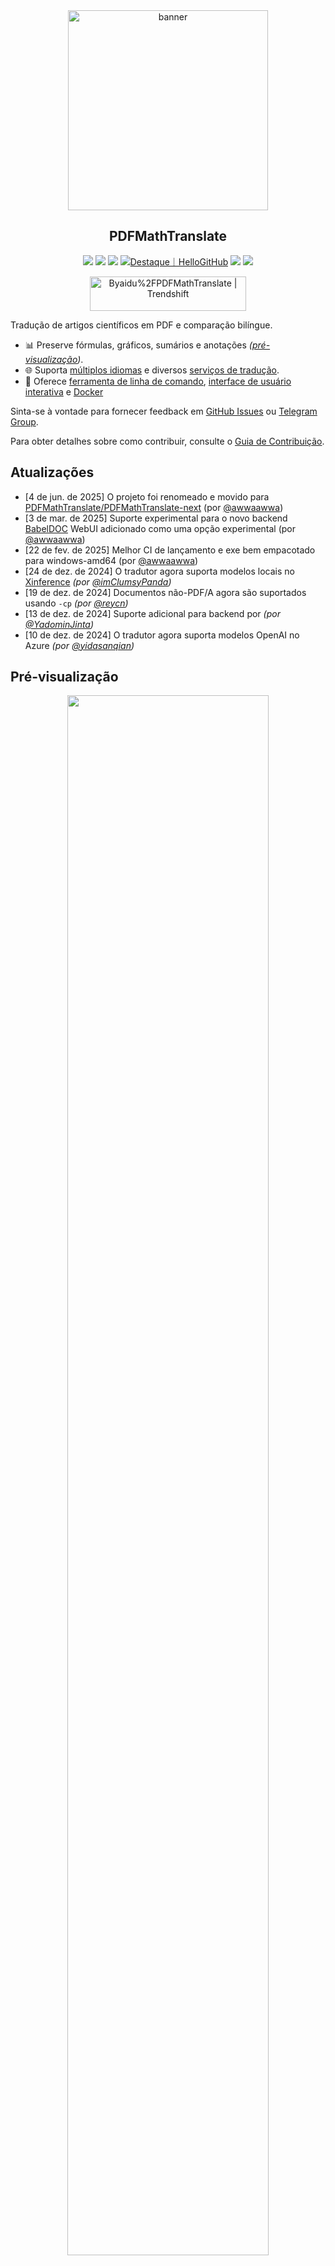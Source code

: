 <div align="center">

<img src="./docs/images/banner.png" width="320px"  alt="banner"/>

<h2 id="título">PDFMathTranslate</h2>

<p>
  <!-- PyPI -->
  <a href="https://pypi.org/project/pdf2zh-next/">
    <img src="https://img.shields.io/pypi/v/pdf2zh-next"></a>
  <a href="https://pepy.tech/projects/pdf2zh-next">
    <img src="https://static.pepy.tech/badge/pdf2zh-next"></a>
  <a href="https://hub.docker.com/repository/docker/awwaawwa/pdfmathtranslate-next/tags">
    <img src="https://img.shields.io/docker/pulls/awwaawwa/pdfmathtranslate-next"></a>
  <a href="https://hellogithub.com/repository/8ec2cfd3ef744762bf531232fa32bc47" target="_blank"><img src="https://api.hellogithub.com/v1/widgets/recommend.svg?rid=8ec2cfd3ef744762bf531232fa32bc47&claim_uid=JQ0yfeBNjaTuqDU&theme=small" alt="Destaque｜HelloGitHub" /></a>
  <!-- <a href="https://gitcode.com/PDFMathTranslate/PDFMathTranslate-next/overview">
    <img src="https://gitcode.com/PDFMathTranslate/PDFMathTranslate-next/star/badge.svg"></a> -->
  <!-- <a href="https://huggingface.co/spaces/reycn/PDFMathTranslate-Docker">
    <img src="https://img.shields.io/badge/%F0%9F%A4%97-Online%20Demo-FF9E0D"></a> -->
  <!-- <a href="https://www.modelscope.cn/studios/AI-ModelScope/PDFMathTranslate"> -->
    <!-- <img src="https://img.shields.io/badge/ModelScope-Demo-blue"></a> -->
  <!-- <a href="https://github.com/PDFMathTranslate/PDFMathTranslate-next/pulls">
    <img src="https://img.shields.io/badge/contributions-welcome-green"></a> -->
  <a href="https://t.me/+Z9_SgnxmsmA5NzBl">
    <img src="https://img.shields.io/badge/Telegram-2CA5E0?style=flat-squeare&logo=telegram&logoColor=white"></a>
  <!-- License -->
  <a href="./LICENSE">
    <img src="https://img.shields.io/github/license/PDFMathTranslate/PDFMathTranslate-next"></a>
</p>

<a href="https://trendshift.io/repositories/12424" target="_blank"><img src="https://trendshift.io/api/badge/repositories/12424" alt="Byaidu%2FPDFMathTranslate | Trendshift" style="width: 250px; height: 55px;" width="250" height="55"/></a>

</div>

Tradução de artigos científicos em PDF e comparação bilíngue.

- 📊 Preserve fórmulas, gráficos, sumários e anotações _([pré-visualização](#pré-visualização))_.
- 🌐 Suporta [múltiplos idiomas](https://pdf2zh-next.com/supported_languages.html) e diversos [serviços de tradução](https://pdf2zh-next.com/advanced/Documentation-of-Translation-Services.html).
- 🤖 Oferece [ferramenta de linha de comando](https://pdf2zh-next.com/getting-started/USAGE_commandline.html), [interface de usuário interativa](https://pdf2zh-next.com/getting-started/USAGE_webui.html) e [Docker](https://pdf2zh-next.com/getting-started/INSTALLATION_docker.html)

Sinta-se à vontade para fornecer feedback em [GitHub Issues](https://github.com/PDFMathTranslate/PDFMathTranslate-next/issues) ou [Telegram Group](https://t.me/+Z9_SgnxmsmA5NzBl).

Para obter detalhes sobre como contribuir, consulte o [Guia de Contribuição](https://pdf2zh-next.com/community/Contribution-Guide.html).

<h2 id="updates">Atualizações</h2>

- [4 de jun. de 2025] O projeto foi renomeado e movido para [PDFMathTranslate/PDFMathTranslate-next](https://github.com/PDFMathTranslate/PDFMathTranslate-next) (por [@awwaawwa](https://github.com/awwaawwa))  
- [3 de mar. de 2025] Suporte experimental para o novo backend [BabelDOC](https://github.com/funstory-ai/BabelDOC) WebUI adicionado como uma opção experimental (por [@awwaawwa](https://github.com/awwaawwa))  
- [22 de fev. de 2025] Melhor CI de lançamento e exe bem empacotado para windows-amd64 (por [@awwaawwa](https://github.com/awwaawwa))  
- [24 de dez. de 2024] O tradutor agora suporta modelos locais no [Xinference](https://github.com/xorbitsai/inference) _(por [@imClumsyPanda](https://github.com/imClumsyPanda))_  
- [19 de dez. de 2024] Documentos não-PDF/A agora são suportados usando `-cp` _(por [@reycn](https://github.com/reycn))_  
- [13 de dez. de 2024] Suporte adicional para backend por _(por [@YadominJinta](https://github.com/YadominJinta))_  
- [10 de dez. de 2024] O tradutor agora suporta modelos OpenAI no Azure _(por [@yidasanqian](https://github.com/yidasanqian))_

<h2 id="preview">Pré-visualização</h2>

<div align="center">
<!-- <img src="./docs/images/preview.gif" width="80%"  alt="preview"/> -->
<img src="https://s.immersivetranslate.com/assets/r2-uploads/images/babeldoc-preview.png" width="80%"/>
</div>

<h2 id="demo">Serviço Online 🌟</h2>

> [!NOTE]
>
> pdf2zh 2.0 atualmente não oferece uma demonstração online

Você pode experimentar nosso aplicativo usando qualquer um dos seguintes demonstrações:

- [Serviço público gratuito v1.x](https://pdf2zh.com/) online sem instalação _(recomendado)_.
- [Immersive Translate - BabelDOC](https://app.immersivetranslate.com/babel-doc/) 1000 páginas gratuitas por mês. _(recomendado)_
<!-- - [Demo hosted on HuggingFace](https://huggingface.co/spaces/reycn/PDFMathTranslate-Docker)
- [Demo hosted on ModelScope](https://www.modelscope.cn/studios/AI-ModelScope/PDFMathTranslate) without installation. -->

Observe que os recursos computacionais da demonstração são limitados, portanto, evite abusar deles.

<h2 id="install">Instalação e Uso</h2>

### Instalação

1. [**Windows EXE**](https://pdf2zh-next.com/getting-started/INSTALLATION_winexe.html) <small>Recomendado para Windows</small>
2. [**Docker**](https://pdf2zh-next.com/getting-started/INSTALLATION_docker.html) <small>Recomendado para Linux</small>
3. [**uv** (um gerenciador de pacotes Python)](https://pdf2zh-next.com/getting-started/INSTALLATION_uv.html) <small>Recomendado para macOS</small>

---

### Uso

1. [Usando a **WebUI**](https://pdf2zh-next.com/getting-started/USAGE_webui.html)
2. [Usando o **Plugin do Zotero**](https://github.com/guaguastandup/zotero-pdf2zh) (Programa de terceiros)
3. [Usando a **Linha de comando**](https://pdf2zh-next.com/getting-started/USAGE_commandline.html)

Para diferentes casos de uso, fornecemos métodos distintos para usar nosso programa. Confira [esta página](./getting-started/getting-started.md) para mais informações.

<h2 id="usage">Opções avançadas</h2>

Para explicações detalhadas, consulte nosso documento sobre [Uso avançado](https://pdf2zh-next.com/advanced/advanced.html) para uma lista completa de cada opção.

<h2 id="downstream">Desenvolvimento secundário (APIs)</h2>

> [!NOTE]
>
> Atualmente, nenhuma documentação relevante é fornecida. Será complementada posteriormente. Por favor, aguarde pacientemente.


<!-- For downstream applications, please refer to our document about [API Details](./docs/APIS.md) for futher information about:

- [Python API](./docs/APIS.md#api-python), how to use the program in other Python programs
- [HTTP API](./docs/APIS.md#api-http), how to communicate with a server with the program installed -->

<h2 id="langcode">Código do idioma</h2>

Se você não sabe qual código usar para traduzir para o idioma que precisa, confira [esta documentação](https://pdf2zh-next.com/advanced/Language-Codes.html)

<!-- 
<h2 id="todo">TODOs</h2>

- [ ] Parse layout with DocLayNet based models, [PaddleX](https://github.com/PaddlePaddle/PaddleX/blob/17cc27ac3842e7880ca4aad92358d3ef8555429a/paddlex/repo_apis/PaddleDetection_api/object_det/official_categories.py#L81), [PaperMage](https://github.com/allenai/papermage/blob/9cd4bb48cbedab45d0f7a455711438f1632abebe/README.md?plain=1#L102), [SAM2](https://github.com/facebookresearch/sam2)

- [ ] Fix page rotation, table of contents, format of lists

- [ ] Fix pixel formula in old papers

- [ ] Async retry except KeyboardInterrupt

- [ ] Knuth–Plass algorithm for western languages

- [ ] Support non-PDF/A files

- [ ] Plugins of [Zotero](https://github.com/zotero/zotero) and [Obsidian](https://github.com/obsidianmd/obsidian-releases) -->

<h2 id="reconhecimento">Reconhecimentos</h2>

- [Immersive Translation](https://immersivetranslate.com) patrocina mensalmente códigos de resgate para assinatura Pro para contribuidores ativos deste projeto, consulte os detalhes em: [CONTRIBUTOR_REWARD.md](https://github.com/funstory-ai/BabelDOC/blob/main/docs/CONTRIBUTOR_REWARD.md)  
- [SiliconFlow](https://siliconflow.cn) fornece serviço de tradução gratuito para este projeto  

- Versão 1.x: [Byaidu/PDFMathTranslate](https://github.com/Byaidu/PDFMathTranslate)  

- backend: [BabelDOC](https://github.com/funstory-ai/BabelDOC)  

- Fusão de documentos: [PyMuPDF](https://github.com/pymupdf/PyMuPDF)  

- Análise de documentos: [Pdfminer.six](https://github.com/pdfminer/pdfminer.six)  

- Pré-visualização de documentos: [Gradio PDF](https://github.com/freddyaboulton/gradio-pdf)  

- Tradução multi-thread: [MathTranslate](https://github.com/SUSYUSTC/MathTranslate)  

- Análise de layout: [DocLayout-YOLO](https://github.com/opendatalab/DocLayout-YOLO)  

- Padrão de documentos: [PDF Explained](https://zxyle.github.io/PDF-Explained/), [PDF Cheat Sheets](https://pdfa.org/resource/pdf-cheat-sheets/)  

- Fonte multilíngue: consulte [BabelDOC-Assets](https://github.com/funstory-ai/BabelDOC-Assets)  

- [Asynchronize](https://github.com/multimeric/Asynchronize/tree/master?tab=readme-ov-file)  

- [Registro avançado com multiprocessamento](https://github.com/SebastianGrans/Rich-multiprocess-logging/tree/main)

<h2 id="conduct">Antes de enviar seu código</h2>

Agradecemos a participação ativa dos contribuidores para tornar o pdf2zh melhor. Antes de estar pronto para enviar seu código, consulte nosso [Código de Conduta](https://pdf2zh-next.com/community/CODE_OF_CONDUCT.html) e [Guia de Contribuição](https://pdf2zh-next.com/community/Contribution-Guide.html).

<h2 id="contrib">Contribuidores</h2>

<a href="https://github.com/PDFMathTranslate/PDFMathTranslate-next/graphs/contributors">
  <img src="https://opencollective.com/PDFMathTranslate/contributors.svg?width=890&button=false" />
</a>

![Alt](https://repobeats.axiom.co/api/embed/45529651750579e099960950f757449a410477ad.svg "Repobeats analytics image")

<h2 id="hist_estrela">Histórico de Estrelas</h2>

<a href="https://star-history.com/#PDFMathTranslate/PDFMathTranslate-next&Date">
 <picture>
   <source media="(prefers-color-scheme: dark)" srcset="https://api.star-history.com/svg?repos=PDFMathTranslate/PDFMathTranslate-next&type=Date&theme=dark" />
   <source media="(prefers-color-scheme: light)" srcset="https://api.star-history.com/svg?repos=PDFMathTranslate/PDFMathTranslate-next&type=Date" />
   <img alt="Star History Chart" src="https://api.star-history.com/svg?repos=PDFMathTranslate/PDFMathTranslate-next&type=Date"/>
 </picture>
</a>

<div align="right"> 
<h6><small>Parte do conteúdo desta página foi traduzida pelo GPT e pode conter erros.</small></h6>